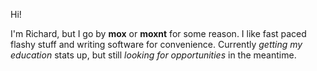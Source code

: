 Hi!

I'm Richard, but I go by **mox** or **moxnt** for some reason.
I like fast paced flashy stuff and writing software for convenience.
Currently *getting my education* stats up, but still *looking for opportunities* in the meantime.
<!---
moxnt/moxnt is a ✨ special ✨ repository because its `README.md` (this file) appears on your GitHub profile.
You can click the Preview link to take a look at your changes.
--->

